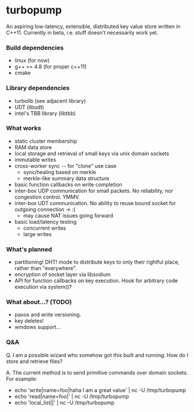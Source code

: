 # turbopump

An aspiring low-latency, extensible, distributed key value store written in C++11. Currently in beta, i.e. stuff doesn't necessarily work yet.

### Build dependencies

* linux (for now)
* g++ >= 4.8 (for proper c++11)
* cmake

### Library dependencies

* turbolib (see adjacent library)
* UDT (libudt)
* intel's TBB library (libtbb)

### What works

* static cluster membership
* RAM data store
* local storage and retrieval of small keys via unix domain sockets
* immutable writes
* cross-worker sync -- for "clone" use case
	* sync/healing based on merkle
	* merkle-like summary data structure
* basic function callbacks on write completion
* inter-box UDP communication for small packets. No reliability, nor congestion control. YMMV.
* inter-box UDT communication. No ability to reuse bound socket for outgoing connection -> :(
	* may cause NAT issues going forward
* basic load/latency testing 
	* concurrent writes
	* large writes

### What's planned

* partitioning! DHT! mode to distribute keys to only their rightful place, rather than "everywhere".
* encryption of socket layer via libsodium
* API for function callbacks on key execution. Hook for arbitrary code execution via system()?

### What about...? (TODO)

* paxos and write versioning.
* key deletes!
* windows support...

### Q&A

Q. I am a possible wizard who somehow got this built and running. How do I store and retrieve files?

A. The current method is to send primitive commands over domain sockets. For example:

* echo 'write|name=foo|haha I am a great value' | nc -U /tmp/turbopump
* echo 'read|name=foo|' | nc -U /tmp/turbopump
* echo 'local_list||' | nc -U /tmp/turbopump

